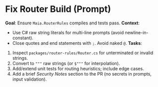 ﻿# Fix Router Build (Prompt)

**Goal**: Ensure `Maia.RouterRules` compiles and tests pass.
**Context**:
- Use C# raw string literals for multi-line prompts (avoid newline-in-constant).
- Close quotes and end statements with `;`. Avoid naked `@`.
**Tasks**:
1. Inspect `packages/router-rules/Router.cs` for unterminated or invalid strings.
2. Convert to `"""` raw strings (or `$"""` for interpolation).
3. Add/extend unit tests for routing heuristics; include edge cases.
4. Add a brief *Security Notes* section to the PR (no secrets in prompts, input validation).
